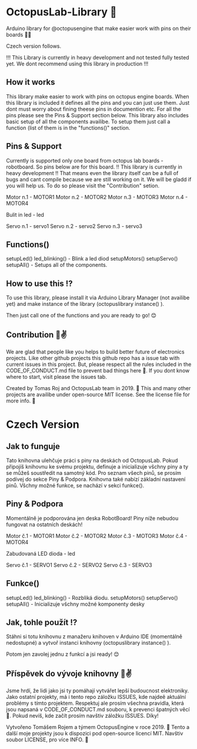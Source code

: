 # OctopusLab-Library 🐙
Arduino library for @octopusengine that make easier work with pins on their boards 🎉🔥

Czech version follows.

!!! This Library is currently in heavy development and not tested fully tested yet. We dont recommend using this library in production !!!

## How it works 

This library make easier to work with pins on octopus engine boards. When this library is included it defines all the pins and you 
can just use them. Just dont must worry about fining theese pins in documention etc. For all the pins
please see the Pins & Support section below. This library also includes basic setup of all the 
components availibe. To setup them just call a function (list of them is in the "functions()" section.

## Pins & Support 

Currently is supported only one board from octopus lab boards - robotboard. So pins below are for
this board. ‼ This library is currently in heavy development ‼ That means even the library itself 
can be a full of bugs and cant compile because we are still working on it. We will  be gladd if you will 
help us. To do so please visit the "Contribution" setion.

Motor n.1 - MOTOR1
Motor n.2 - MOTOR2
Motor n.3 - MOTOR3
Motor n.4 - MOTOR4

Bulit in led - led

Servo n.1 - servo1
Servo n.2 - servo2
Servo n.3 - servo3

## Functions() 

setupLed()
led_blinking() - Blink a led diod
setupMotors()
setupServo()
setupAll() - Setups all of the components.

## How to use this ⁉

To use this library, please install it via Arduino Library Manager (not availibe yet) and make
instance of the library (octopuslibrary instance() ).

Then just call one of the functions and you are ready to go! 😊

## Contribution 👏✌

We are glad that people like you helps to build better future of electronics projects.
Like other github projects this github repo has a issue tab with current issues in this
project. But, please respect all the rules included in the CODE_OF_CONDUCT.md file to
prevent bad things here 🙌. If you dont know where to start, visit please the issues tab.

Created by Tomas Roj and OctopusLab team in 2019. 📅
This and many other projects are availibe under open-source MIT license. See the license file
for more info. 📃

# Czech Version

## Jak to funguje

Tato knihovna ulehčuje práci s piny na deskách od OctopusLab. Pokud připojíš knihovnu ke svému projektu, definuje a inicializuje všchny piny a ty se můžeš soustředit na samotný kód. Pro seznam všech pinů, se prosím podívej do sekce Piny & Podpora. Knihovna také nabízí základní nastavení pinů. Všchny možné funkce, se nachází v sekci funkce().

## Piny & Podpora

Momentálně je podporována jen deska RobotBoard! Piny níže nebudou fungovat na ostatních deskách!

Motor č.1 - MOTOR1
Motor č.2 - MOTOR2
Motor č.3 - MOTOR3
Motor č.4 - MOTOR4

Zabudovaná LED dioda - led

Servo č.1 - SERVO1
Servo č.2 - SERVO2
Servo č.3 - SERVO3

## Funkce() 

setupLed()
led_blinking() - Rozbliká diodu.
setupMotors()
setupServo()
setupAll() - Inicializuje všchny možné komponenty desky

## Jak, tohle použít ⁉

Stáhni si totu knihovnu z manažeru knihoven v Arduino IDE (momentálně nedostupné) a vytvoř instanci knihovny (octopuslibrary instance() ).

Potom jen zavolej jednu z funkcí a jsi ready! 😊

## Příspěvek do vývoje knihovny 👏✌

Jsme hrdí, že lidi jako jsi ty pomáhají vytvářet lepší budoucnost elektroniky.
Jako ostatní projekty, má i tento repo záložku ISSUES, kde najdeě aktuální problémy s tímto projektem.
Respektuj ale prosím všechna pravidla, která jsou napsaná v CODE_OF_CONDUCT.md souboru, k prevenci špatných věcí 🙌. Pokud nevíš, kde začít prosím navštiv záložku ISSUES. Díky!

Vytvořeno Tomášem Rojem a týmem OctopusEngine v roce 2019. 📅
Tento a další moje projekty jsou k dispozici pod open-source licencí MIT. Navštiv soubor LICENSE, pro více INFO. 📃

